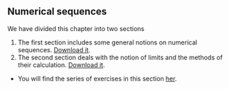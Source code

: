 ## Numerical sequences

We have divided this chapter into two sections
1. The first section includes some general notions on numerical sequences. [Download it](https://drive.google.com/file/d/1G6JrK1xNWVjoHv-xJaSRDsy4AgTJ10jO/view?usp=sharing).
2. The second section deals with the notion of limits and the methods of their calculation. [Download it](https://drive.google.com/file/d/1RQEWlrRNujwiwiU1QVObP5UOpFvexiuw/view?usp=sharing).


* You will find the series of exercises in this section [her](https://drive.google.com/file/d/163uOgbLi4VjlMj2JvYpkXR_IHewS5ebl/view).



